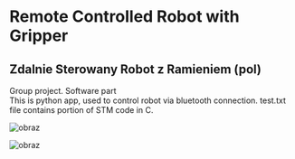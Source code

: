 # Remote Controlled Robot with Gripper
## Zdalnie Sterowany Robot z Ramieniem (pol)

Group project. Software part <br>
This is python app, used to control robot via bluetooth connection.
test.txt file contains portion of STM code in C. 


![obraz](https://github.com/klajet/SWIMProjectController/assets/126820289/daadec89-4bd4-4536-8951-9972c4caa2e0)


![obraz](https://github.com/klajet/SWIMProjectController/assets/126820289/a4a12f82-b359-4b7b-a2cd-ca337b2aeb48)

